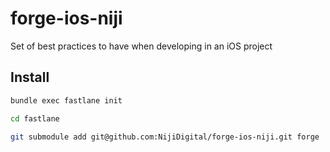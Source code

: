 # forge-ios-niji

Set of best practices to have when developing in an iOS project

## Install

```sh
bundle exec fastlane init
```

```sh
cd fastlane
```

```sh
git submodule add git@github.com:NijiDigital/forge-ios-niji.git forge
```
